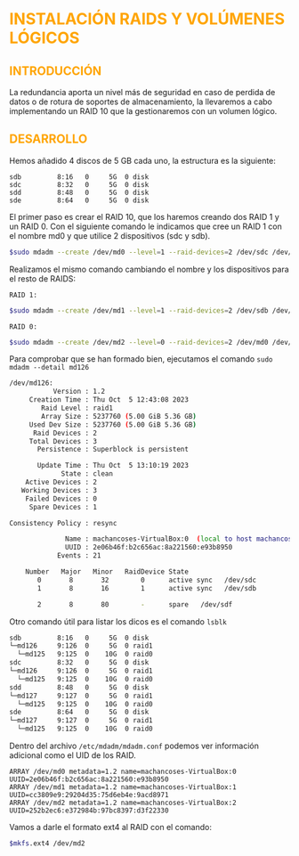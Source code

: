 
# <span style="color:orange">INSTALACIÓN RAIDS Y VOLÚMENES LÓGICOS</span>

## <span style="color:orange">INTRODUCCIÓN</span>

La redundancia aporta un nivel más de seguridad en caso de perdida de datos o de rotura de soportes de almacenamiento, la llevaremos a cabo implementando un RAID 10 que la gestionaremos con un volumen lógico.

## <span style="color:orange">DESARROLLO</span>

Hemos añadido 4 discos de 5 GB cada uno, la estructura es la siguiente:

``` 
sdb         8:16   0     5G  0 disk  
sdc         8:32   0     5G  0 disk  
sdd         8:48   0     5G  0 disk  
sde         8:64   0     5G  0 disk  
```

El primer paso es crear el RAID 10, que los haremos creando dos RAID 1 y un RAID 0. Con el siguiente comando le indicamos que cree un RAID 1 con el nombre md0 y que utilice 2 dispositivos (sdc y sdb).


``` bash
$sudo mdadm --create /dev/md0 --level=1 --raid-devices=2 /dev/sdc /dev/sdb
```

Realizamos el mismo comando cambiando el nombre y los dispositivos para el resto de RAIDS:

`RAID 1:`
```bash
$sudo mdadm --create /dev/md1 --level=1 --raid-devices=2 /dev/sdb /dev/sde
```

`RAID 0:`
```bash
$sudo mdadm --create /dev/md2 --level=0 --raid-devices=2 /dev/md0 /dev/md1
```

Para comprobar que se han  formado bien, ejecutamos el comando `sudo mdadm --detail md126`

```bash
/dev/md126:
           Version : 1.2
     Creation Time : Thu Oct  5 12:43:08 2023
        Raid Level : raid1
        Array Size : 5237760 (5.00 GiB 5.36 GB)
     Used Dev Size : 5237760 (5.00 GiB 5.36 GB)
      Raid Devices : 2
     Total Devices : 3
       Persistence : Superblock is persistent

       Update Time : Thu Oct  5 13:10:19 2023
             State : clean 
    Active Devices : 2
   Working Devices : 3
    Failed Devices : 0
     Spare Devices : 1

Consistency Policy : resync

              Name : machancoses-VirtualBox:0  (local to host machancoses-VirtualBox)
              UUID : 2e06b46f:b2c656ac:8a221560:e93b8950
            Events : 21

    Number   Major   Minor   RaidDevice State
       0       8       32        0      active sync   /dev/sdc
       1       8       16        1      active sync   /dev/sdb

       2       8       80        -      spare   /dev/sdf

```
Otro comando útil para listar los dicos es el comando `lsblk`

```bash
sdb         8:16   0     5G  0 disk  
└─md126     9:126  0     5G  0 raid1 
  └─md125   9:125  0    10G  0 raid0 
sdc         8:32   0     5G  0 disk  
└─md126     9:126  0     5G  0 raid1 
  └─md125   9:125  0    10G  0 raid0 
sdd         8:48   0     5G  0 disk  
└─md127     9:127  0     5G  0 raid1 
  └─md125   9:125  0    10G  0 raid0 
sde         8:64   0     5G  0 disk  
└─md127     9:127  0     5G  0 raid1 
  └─md125   9:125  0    10G  0 raid0 
```
Dentro del archivo `/etc/mdadm/mdadm.conf` podemos ver información adicional como el UID de los RAID. 

```
ARRAY /dev/md0 metadata=1.2 name=machancoses-VirtualBox:0 UUID=2e06b46f:b2c656ac:8a221560:e93b8950
ARRAY /dev/md1 metadata=1.2 name=machancoses-VirtualBox:1 UUID=cc3809e9:29204d35:75d6eb4e:9acd8971
ARRAY /dev/md2 metadata=1.2 name=machancoses-VirtualBox:2 UUID=252b2ec6:e372984b:97bc8397:d3f22330
```

Vamos a darle el formato ext4 al RAID con el comando:

```bash
$mkfs.ext4 /dev/md2
```













































